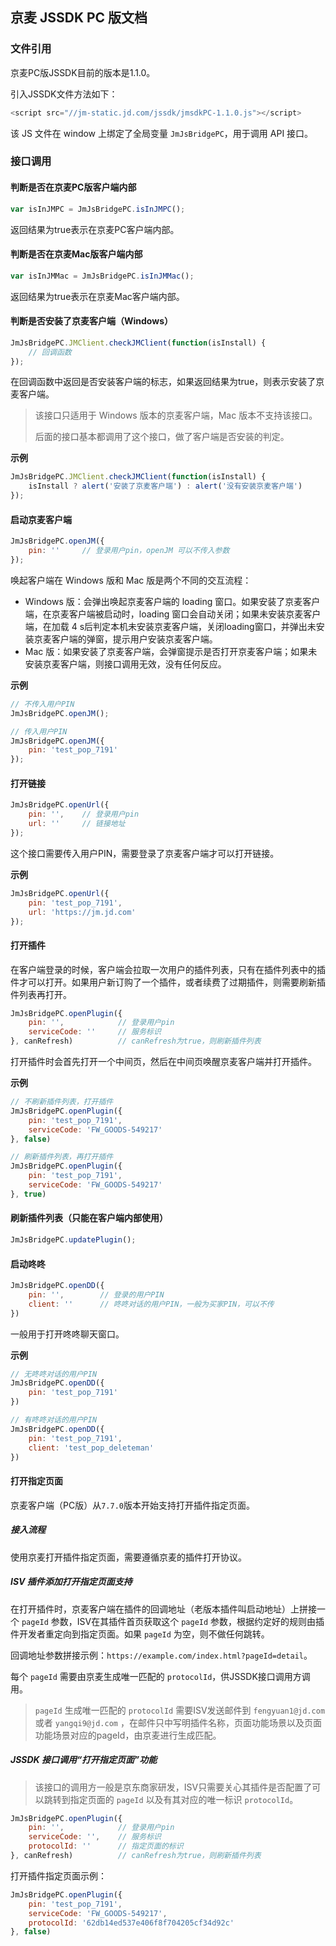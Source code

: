 ## 京麦 JSSDK PC 版文档

### 文件引用

京麦PC版JSSDK目前的版本是1.1.0。

引入JSSDK文件方法如下：

```javascript
<script src="//jm-static.jd.com/jssdk/jmsdkPC-1.1.0.js"></script>
```

该 JS 文件在 window 上绑定了全局变量 `JmJsBridgePC`，用于调用 API 接口。

### 接口调用

#### 判断是否在京麦PC版客户端内部

```javascript
var isInJMPC = JmJsBridgePC.isInJMPC();
```

返回结果为true表示在京麦PC客户端内部。

#### 判断是否在京麦Mac版客户端内部

```javascript
var isInJMMac = JmJsBridgePC.isInJMMac();
```

返回结果为true表示在京麦Mac客户端内部。

#### 判断是否安装了京麦客户端（Windows）

```javascript
JmJsBridgePC.JMClient.checkJMClient(function(isInstall) {
    // 回调函数
});
```

在回调函数中返回是否安装客户端的标志，如果返回结果为true，则表示安装了京麦客户端。

> 该接口只适用于 Windows 版本的京麦客户端，Mac 版本不支持该接口。
>
> 后面的接口基本都调用了这个接口，做了客户端是否安装的判定。

**示例**

```javascript
JmJsBridgePC.JMClient.checkJMClient(function(isInstall) {
    isInstall ? alert('安装了京麦客户端') : alert('没有安装京麦客户端')
});
```

#### 启动京麦客户端

```javascript
JmJsBridgePC.openJM({
    pin: ''     // 登录用户pin，openJM 可以不传入参数
});
```

唤起客户端在 Windows 版和 Mac 版是两个不同的交互流程：

* Windows 版：会弹出唤起京麦客户端的 loading 窗口。如果安装了京麦客户端，在京麦客户端被启动时，loading 窗口会自动关闭；如果未安装京麦客户端，在加载 4 s后判定本机未安装京麦客户端，关闭loading窗口，并弹出未安装京麦客户端的弹窗，提示用户安装京麦客户端。
* Mac 版：如果安装了京麦客户端，会弹窗提示是否打开京麦客户端；如果未安装京麦客户端，则接口调用无效，没有任何反应。

**示例**

```javascript
// 不传入用户PIN
JmJsBridgePC.openJM();

// 传入用户PIN
JmJsBridgePC.openJM({
    pin: 'test_pop_7191'
});
```

#### 打开链接

```javascript
JmJsBridgePC.openUrl({
    pin: '',    // 登录用户pin
    url: ''     // 链接地址
});
```

这个接口需要传入用户PIN，需要登录了京麦客户端才可以打开链接。

**示例**

```javascript
JmJsBridgePC.openUrl({
    pin: 'test_pop_7191',
    url: 'https://jm.jd.com'
});
```

#### 打开插件

在客户端登录的时候，客户端会拉取一次用户的插件列表，只有在插件列表中的插件才可以打开。如果用户新订购了一个插件，或者续费了过期插件，则需要刷新插件列表再打开。

```javascript
JmJsBridgePC.openPlugin({
    pin: '',            // 登录用户pin
    serviceCode: ''     // 服务标识
}, canRefresh)          // canRefresh为true，则刷新插件列表
```

打开插件时会首先打开一个中间页，然后在中间页唤醒京麦客户端并打开插件。

**示例**

```javascript
// 不刷新插件列表，打开插件
JmJsBridgePC.openPlugin({
    pin: 'test_pop_7191',
    serviceCode: 'FW_GOODS-549217'
}, false)

// 刷新插件列表，再打开插件
JmJsBridgePC.openPlugin({
    pin: 'test_pop_7191',
    serviceCode: 'FW_GOODS-549217'
}, true)
```

#### 刷新插件列表（只能在客户端内部使用）

```javascript
JmJsBridgePC.updatePlugin();
```

#### 启动咚咚

```javascript
JmJsBridgePC.openDD({
    pin: '',        // 登录的用户PIN
    client: ''      // 咚咚对话的用户PIN，一般为买家PIN，可以不传
})
```

一般用于打开咚咚聊天窗口。

**示例**

```javascript
// 无咚咚对话的用户PIN
JmJsBridgePC.openDD({
    pin: 'test_pop_7191'
})

// 有咚咚对话的用户PIN
JmJsBridgePC.openDD({
    pin: 'test_pop_7191',
    client: 'test_pop_deleteman'
})
```

#### 打开指定页面

京麦客户端（PC版）从`7.7.0`版本开始支持打开插件指定页面。

##### 接入流程

使用京麦打开插件指定页面，需要遵循京麦的插件打开协议。

##### ISV 插件添加打开指定页面支持

在打开插件时，京麦客户端在插件的回调地址（老版本插件叫启动地址）上拼接一个 `pageId` 参数，ISV在其插件首页获取这个 `pageId` 参数，根据约定好的规则由插件开发者重定向到指定页面。如果 `pageId` 为空，则不做任何跳转。

回调地址参数拼接示例：`https://example.com/index.html?pageId=detail`。

每个 `pageId` 需要由京麦生成唯一匹配的 `protocolId`，供JSSDK接口调用方调用。

> `pageId` 生成唯一匹配的 `protocolId` 需要ISV发送邮件到 `fengyuan1@jd.com` 或者 `yangqi9@jd.com` ，在邮件只中写明插件名称，页面功能场景以及页面功能场景对应的pageId，由京麦进行生成匹配。

##### JSSDK 接口调用“打开指定页面”功能

> 该接口的调用方一般是京东商家研发，ISV只需要关心其插件是否配置了可以跳转到指定页面的 `pageId` 以及有其对应的唯一标识 `protocolId`。

```javascript
JmJsBridgePC.openPlugin({
    pin: '',            // 登录用户pin
    serviceCode: '',    // 服务标识
    protocolId: ''      // 指定页面的标识
}, canRefresh)          // canRefresh为true，则刷新插件列表
```

打开插件指定页面示例：

```javascript
JmJsBridgePC.openPlugin({
    pin: 'test_pop_7191',
    serviceCode: 'FW_GOODS-549217',
    protocolId: '62db14ed537e406f8f704205cf34d92c'
}, false)
```

